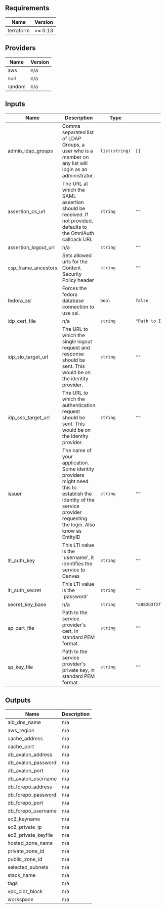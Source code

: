 ## Requirements

| Name | Version |
|------|---------|
| terraform | >= 0.13 |

## Providers

| Name | Version |
|------|---------|
| aws | n/a |
| null | n/a |
| random | n/a |

## Inputs

| Name | Description | Type | Default | Required |
|------|-------------|------|---------|:--------:|
| admin\_ldap\_groups | Comma separated list of LDAP Groups, a user who is a member on any list will login as an administrator. | `list(string)` | `[]` | no |
| assertion\_cs\_url | The URL at which the SAML assertion should be received. If not provided, defaults to the OmniAuth callback URL | `string` | `""` | no |
| assertion\_logout\_url | n/a | `string` | `""` | no |
| csp\_frame\_ancestors | Sets allowed urls for the Content Security Policy header | `string` | `""` | no |
| fedora\_ssl | Forces the fedora database connection to use ssl. | `bool` | `false` | no |
| idp\_cert\_file | n/a | `string` | `"Path to IDP's cert, cert should be in PEM format."` | no |
| idp\_slo\_target\_url | The URL to which the single logout request and response should be sent. This would be on the identity provider. | `string` | `""` | no |
| idp\_sso\_target\_url | The URL to which the authentication request should be sent. This would be on the identity provider. | `string` | `""` | no |
| issuer | The name of your application. Some identity providers might need this to establish the identity of the service provider requesting the login. Also know as EntityID | `string` | `""` | no |
| lti\_auth\_key | This LTI value is the 'username', it identifies the service to Canvas | `string` | `""` | no |
| lti\_auth\_secret | This LTI value is the 'password' | `string` | `""` | no |
| secret\_key\_base | n/a | `string` | `"a882b3f2f6144681b2fc0eb23fbdc8904c806fae882a3b6ada84ae83a4d967a9200e1ea27ee6c3049b1ca8bae040d844f04457d0f58c125813d3978a36898675"` | no |
| sp\_cert\_file | Path to the service provider's cert, in standard PEM format. | `string` | `""` | no |
| sp\_key\_file | Path to the service provider's private key, in standard PEM format. | `string` | `""` | no |

## Outputs

| Name | Description |
|------|-------------|
| alb\_dns\_name | n/a |
| aws\_region | n/a |
| cache\_address | n/a |
| cache\_port | n/a |
| db\_avalon\_address | n/a |
| db\_avalon\_password | n/a |
| db\_avalon\_port | n/a |
| db\_avalon\_username | n/a |
| db\_fcrepo\_address | n/a |
| db\_fcrepo\_password | n/a |
| db\_fcrepo\_port | n/a |
| db\_fcrepo\_username | n/a |
| ec2\_keyname | n/a |
| ec2\_private\_ip | n/a |
| ec2\_private\_keyfile | n/a |
| hosted\_zone\_name | n/a |
| private\_zone\_id | n/a |
| public\_zone\_id | n/a |
| selected\_subnets | n/a |
| stack\_name | n/a |
| tags | n/a |
| vpc\_cidr\_block | n/a |
| workspace | n/a |

